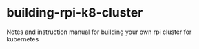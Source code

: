 # building-rpi-k8-cluster
Notes and instruction manual for building your own rpi cluster for kubernetes
